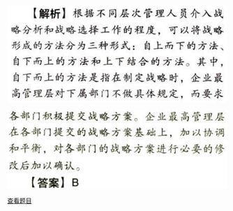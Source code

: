 ![](db14c53f7110a9f9bcaf520f565cdf05.png)

![](2f84ebcbd3109210897ccb16017cc851.png)

[查看题目](../战略与战略管理.本章真题.md#5-题目)

